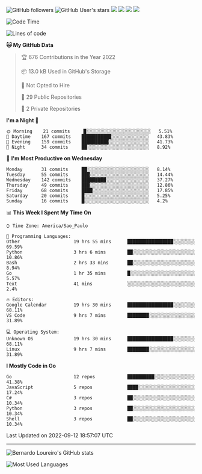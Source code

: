 ![GitHub followers](https://img.shields.io/github/followers/bernardolm?style=for-the-badge&label=GitHub%20followers) ![GitHub User's stars](https://img.shields.io/github/stars/bernardolm?style=for-the-badge&label=GitHub%20User's%20stars) [![](https://img.shields.io/static/v1?logo=linkedin&label=LinkedIn&message=bernardolm&color=0A66C2&style=for-the-badge)](https://www.linkedin.com/in/bernardolm) [![](https://img.shields.io/static/v1?logo=lastdotfm&label=last.fm&message=bernardolm&color=D51007&style=for-the-badge)](https://www.last.fm/user/bernardolm) [![](https://img.shields.io/static/v1?logo=spotify&label=spotify&message=bernardolou&color=1ED760&style=for-the-badge)](https://open.spotify.com/user/bernardolou) [![](https://img.shields.io/static/v1?logo=awesomelists&label=My%20awesome%20stars&message=⭐⭐⭐&color=FC60A8&style=for-the-badge)](https://github.com/bernardolm/awesome-stars)

<!--START_SECTION:waka-->
![Code Time](http://img.shields.io/badge/Code%20Time-1%2C697%20hrs%2031%20mins-blue)

![Lines of code](https://img.shields.io/badge/From%20Hello%20World%20I%27ve%20Written--16%20Thousand%20lines%20of%20code-blue)

**🐱 My GitHub Data** 

> 🏆 676 Contributions in the Year 2022
 > 
> 📦 13.0 kB Used in GitHub's Storage 
 > 
> 🚫 Not Opted to Hire
 > 
> 📜 29 Public Repositories 
 > 
> 🔑 2 Private Repositories  
 > 
**I'm a Night 🦉** 

```text
🌞 Morning    21 commits     █░░░░░░░░░░░░░░░░░░░░░░░░   5.51% 
🌆 Daytime    167 commits    ███████████░░░░░░░░░░░░░░   43.83% 
🌃 Evening    159 commits    ██████████░░░░░░░░░░░░░░░   41.73% 
🌙 Night      34 commits     ██░░░░░░░░░░░░░░░░░░░░░░░   8.92%

```
📅 **I'm Most Productive on Wednesday** 

```text
Monday       31 commits     ██░░░░░░░░░░░░░░░░░░░░░░░   8.14% 
Tuesday      55 commits     ███░░░░░░░░░░░░░░░░░░░░░░   14.44% 
Wednesday    142 commits    █████████░░░░░░░░░░░░░░░░   37.27% 
Thursday     49 commits     ███░░░░░░░░░░░░░░░░░░░░░░   12.86% 
Friday       68 commits     ████░░░░░░░░░░░░░░░░░░░░░   17.85% 
Saturday     20 commits     █░░░░░░░░░░░░░░░░░░░░░░░░   5.25% 
Sunday       16 commits     █░░░░░░░░░░░░░░░░░░░░░░░░   4.2%

```


📊 **This Week I Spent My Time On** 

```text
⌚︎ Time Zone: America/Sao_Paulo

💬 Programming Languages: 
Other                    19 hrs 55 mins      █████████████████░░░░░░░░   69.59% 
Python                   3 hrs 6 mins        ██░░░░░░░░░░░░░░░░░░░░░░░   10.86% 
Bash                     2 hrs 33 mins       ██░░░░░░░░░░░░░░░░░░░░░░░   8.94% 
Go                       1 hr 35 mins        █░░░░░░░░░░░░░░░░░░░░░░░░   5.57% 
Text                     41 mins             ░░░░░░░░░░░░░░░░░░░░░░░░░   2.4%

🔥 Editors: 
Google Calendar          19 hrs 30 mins      █████████████████░░░░░░░░   68.11% 
VS Code                  9 hrs 7 mins        ████████░░░░░░░░░░░░░░░░░   31.89%

💻 Operating System: 
Unknown OS               19 hrs 30 mins      █████████████████░░░░░░░░   68.11% 
Linux                    9 hrs 7 mins        ████████░░░░░░░░░░░░░░░░░   31.89%

```

**I Mostly Code in Go** 

```text
Go                       12 repos            ██████████░░░░░░░░░░░░░░░   41.38% 
JavaScript               5 repos             ████░░░░░░░░░░░░░░░░░░░░░   17.24% 
C#                       3 repos             ██░░░░░░░░░░░░░░░░░░░░░░░   10.34% 
Python                   3 repos             ██░░░░░░░░░░░░░░░░░░░░░░░   10.34% 
Shell                    3 repos             ██░░░░░░░░░░░░░░░░░░░░░░░   10.34%

```



 Last Updated on 2022-09-12 18:57:07 UTC
<!--END_SECTION:waka-->

---

![Bernardo Loureiro's GitHub stats](https://github-readme-stats.vercel.app/api?username=bernardolm&count_private=true&show_icons=true&theme=nightowl&include_all_commits=true)

![Most Used Languages](https://github-readme-stats.vercel.app/api/top-langs/?username=bernardolm&theme=nightowl&langs_count=99)
